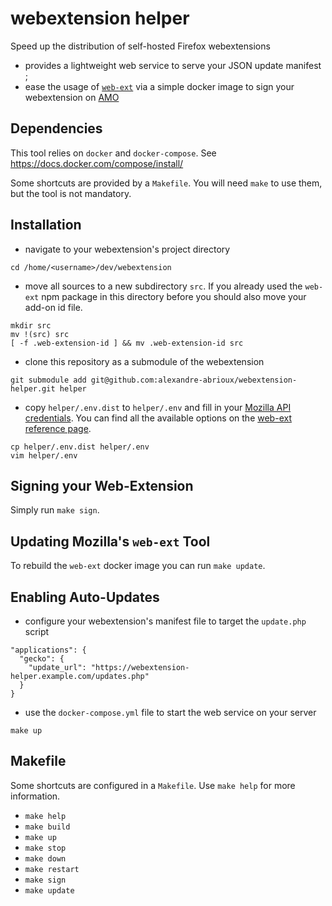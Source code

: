 # webextension helper

Speed up the distribution of self-hosted Firefox webextensions

- provides a lightweight web service to serve your JSON update manifest ;
- ease the usage of [`web-ext`](https://github.com/mozilla/web-ext) via a simple docker image
to sign your webextension on [AMO](https://addons.mozilla.org/)

## Dependencies

This tool relies on `docker` and `docker-compose`.
See https://docs.docker.com/compose/install/

Some shortcuts are provided by a `Makefile`.
You will need `make` to use them, but the tool is not mandatory.

## Installation

- navigate to your webextension's project directory

```
cd /home/<username>/dev/webextension
```

- move all sources to a new subdirectory `src`.
If you already used the `web-ext` npm package in this directory before you should also move your add-on id file.

```
mkdir src
mv !(src) src
[ -f .web-extension-id ] && mv .web-extension-id src
```
- clone this repository as a submodule of the webextension

```
git submodule add git@github.com:alexandre-abrioux/webextension-helper.git helper
```

- copy `helper/.env.dist` to `helper/.env` and fill in your [Mozilla API credentials](https://addons.mozilla.org/en-US/developers/addon/api/key/).
You can find all the available options on the [web-ext reference page](https://developer.mozilla.org/en-US/docs/Mozilla/Add-ons/WebExtensions/web-ext_command_reference).

```
cp helper/.env.dist helper/.env
vim helper/.env
```

## Signing your Web-Extension

Simply run `make sign`.

## Updating Mozilla's `web-ext` Tool

To rebuild the `web-ext` docker image you can run `make update`.

## Enabling Auto-Updates

- configure your webextension's manifest file to target the `update.php` script
```
"applications": {
  "gecko": {
    "update_url": "https://webextension-helper.example.com/updates.php"
  }
}
```

- use the `docker-compose.yml` file to start the web service on your server

```
make up
```

## Makefile

Some shortcuts are configured in a `Makefile`. Use `make help` for more information.

- `make help`
- `make build`
- `make up`
- `make stop`
- `make down`
- `make restart`
- `make sign`
- `make update`
